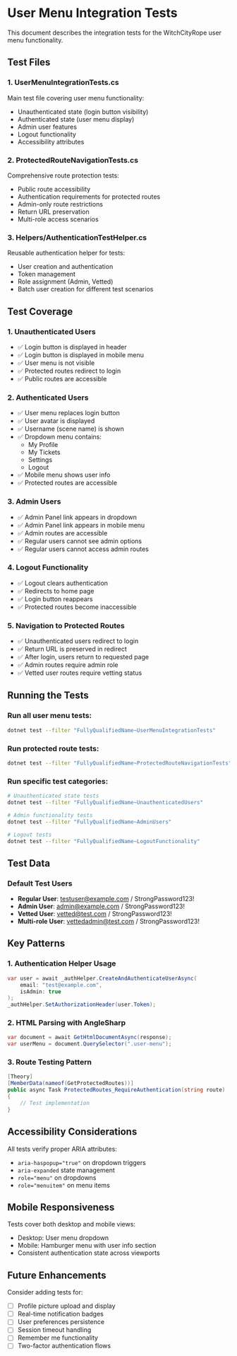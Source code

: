 # User Menu Integration Tests

This document describes the integration tests for the WitchCityRope user menu functionality.

## Test Files

### 1. UserMenuIntegrationTests.cs
Main test file covering user menu functionality:
- Unauthenticated state (login button visibility)
- Authenticated state (user menu display)
- Admin user features
- Logout functionality
- Accessibility attributes

### 2. ProtectedRouteNavigationTests.cs
Comprehensive route protection tests:
- Public route accessibility
- Authentication requirements for protected routes
- Admin-only route restrictions
- Return URL preservation
- Multi-role access scenarios

### 3. Helpers/AuthenticationTestHelper.cs
Reusable authentication helper for tests:
- User creation and authentication
- Token management
- Role assignment (Admin, Vetted)
- Batch user creation for different test scenarios

## Test Coverage

### 1. Unauthenticated Users
- ✅ Login button is displayed in header
- ✅ Login button is displayed in mobile menu
- ✅ User menu is not visible
- ✅ Protected routes redirect to login
- ✅ Public routes are accessible

### 2. Authenticated Users
- ✅ User menu replaces login button
- ✅ User avatar is displayed
- ✅ Username (scene name) is shown
- ✅ Dropdown menu contains:
  - My Profile
  - My Tickets
  - Settings
  - Logout
- ✅ Mobile menu shows user info
- ✅ Protected routes are accessible

### 3. Admin Users
- ✅ Admin Panel link appears in dropdown
- ✅ Admin Panel link appears in mobile menu
- ✅ Admin routes are accessible
- ✅ Regular users cannot see admin options
- ✅ Regular users cannot access admin routes

### 4. Logout Functionality
- ✅ Logout clears authentication
- ✅ Redirects to home page
- ✅ Login button reappears
- ✅ Protected routes become inaccessible

### 5. Navigation to Protected Routes
- ✅ Unauthenticated users redirect to login
- ✅ Return URL is preserved in redirect
- ✅ After login, users return to requested page
- ✅ Admin routes require admin role
- ✅ Vetted user routes require vetting status

## Running the Tests

### Run all user menu tests:
```bash
dotnet test --filter "FullyQualifiedName~UserMenuIntegrationTests"
```

### Run protected route tests:
```bash
dotnet test --filter "FullyQualifiedName~ProtectedRouteNavigationTests"
```

### Run specific test categories:
```bash
# Unauthenticated state tests
dotnet test --filter "FullyQualifiedName~UnauthenticatedUsers"

# Admin functionality tests
dotnet test --filter "FullyQualifiedName~AdminUsers"

# Logout tests
dotnet test --filter "FullyQualifiedName~LogoutFunctionality"
```

## Test Data

### Default Test Users
- **Regular User**: testuser@example.com / StrongPassword123!
- **Admin User**: admin@example.com / StrongPassword123!
- **Vetted User**: vetted@test.com / StrongPassword123!
- **Multi-role User**: vettedadmin@test.com / StrongPassword123!

## Key Patterns

### 1. Authentication Helper Usage
```csharp
var user = await _authHelper.CreateAndAuthenticateUserAsync(
    email: "test@example.com",
    isAdmin: true
);
_authHelper.SetAuthorizationHeader(user.Token);
```

### 2. HTML Parsing with AngleSharp
```csharp
var document = await GetHtmlDocumentAsync(response);
var userMenu = document.QuerySelector(".user-menu");
```

### 3. Route Testing Pattern
```csharp
[Theory]
[MemberData(nameof(GetProtectedRoutes))]
public async Task ProtectedRoutes_RequireAuthentication(string route)
{
    // Test implementation
}
```

## Accessibility Considerations

All tests verify proper ARIA attributes:
- `aria-haspopup="true"` on dropdown triggers
- `aria-expanded` state management
- `role="menu"` on dropdowns
- `role="menuitem"` on menu items

## Mobile Responsiveness

Tests cover both desktop and mobile views:
- Desktop: User menu dropdown
- Mobile: Hamburger menu with user info section
- Consistent authentication state across viewports

## Future Enhancements

Consider adding tests for:
- [ ] Profile picture upload and display
- [ ] Real-time notification badges
- [ ] User preferences persistence
- [ ] Session timeout handling
- [ ] Remember me functionality
- [ ] Two-factor authentication flows